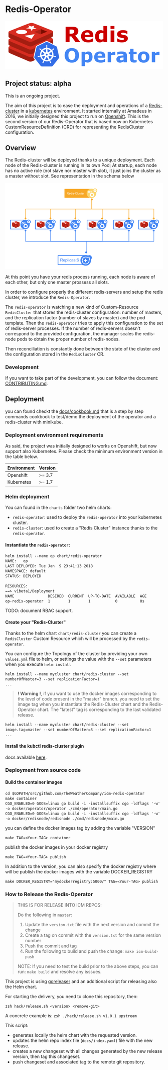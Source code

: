 # Redis-Operator

![logo](docs/imgs/logo.png)

## Project status: alpha

This is an ongoing project.

The aim of this project is to ease the deployment and operations of a [Redis-cluster](https://redis.io/topics/cluster-tutorial) in a [kubernetes](https://kubernetes.io/) environment. It started internally at Amadeus in 2016, we initially designed this project to run on [Openshift](https://www.openshift.com/). This is the second version of our Redis-Operator that is based now on Kubernetes CustomResourceDefinition (CRD) for representing the RedisCluster configuration.

## Overview

The Redis-cluster will be deployed thanks to a unique deployment. Each node of the Redis-cluster is running in its own Pod; At startup, each node has no active role (not slave nor master with slot), it just joins the cluster as a master without slot. See representation in the schema below 

![Initial state](docs/imgs/overview_1.png)

At this point you have your redis process running, each node is aware of each other, but only one master prossess all slots.

In order to configure properly the different redis-servers and setup the redis cluster, we introduce the `Redis-Operator`.

The `redis-operator` is watching a new kind of Custom-Resource `RedisCluster` that stores the redis-cluster configuration: number of masters, and the replication factor (number of slaves by master) and the pod template. Then the `redis-operator` tries to apply this configuration to the set of redis-server processes. If the number of redis-servers doesn't correspond to the provided configuration, the manager scales the redis-node pods to obtain the proper number of redis-nodes.

Then reconciliation is constantly done between the state of the cluster and the configuration stored in the `RedisCluster` CR.

### Development

If you want to take part of the development, you can follow the document: [CONTRIBUTING.md](CONTRIBUTING.md).

## Deployment

you can found checkt the [docs/cookbook.md](docs/cookbook.md) that is a step by step commands cookbook to test/demo the deployment of the operator and a redis-cluster with minikube.

### Deployment environment requirements

As said, the project was initially designed to works on Openshift, but now support also Kubernetes. Please check the minimum environment version in the table below.

| Environment  | Version |
|--------------|---------|
| Openshift    | >= 3.7  |
| Kubernetes   | >= 1.7  |

### Helm deployment

You can found in the `charts` folder two helm charts:

- `redis-operator`: used to deploy the `redis-operator` into your kubernetes cluster.
- `redis-cluster`: used to create a "Redis Cluster" instance thanks to the `redis-operator`.

#### Instantiate the `redis-operator`:

```console
helm install --name op chart/redis-operator
NAME:   op
LAST DEPLOYED: Tue Jan  9 23:41:13 2018
NAMESPACE: default
STATUS: DEPLOYED

RESOURCES:
==> v1beta1/Deployment
NAME               DESIRED  CURRENT  UP-TO-DATE  AVAILABLE  AGE
op-redis-operator  1        1        1           0          0s
```

TODO: document RBAC support.

#### Create your "Redis-Cluster"

Thanks to the helm chart `chart/redis-cluster` you can create a `RedisCluster` Custom Resource which will be processed by the `redis-operator`.

You can configure the Topology of the cluster by providing your own `values.yml` file to helm, or settings the value with the `--set` parameters when you execute `helm install`

```console
helm install --name mycluster chart/redis-cluster --set numberOfMaster=3 --set replicationFactor=1
...
```

> **! Warning !**, if you want to use the docker images corresponding  to the level of code present in the "master" branch. you need to set the image tag when you instantiate the Redis-Cluster chart and the Redis-Operator chart. The "latest" tag is corresponding to the last validated release.

```console
helm install --name mycluster chart/redis-cluster --set image.tag=master --set numberOfMaster=3 --set replicationFactor=1
...
```

#### Install the kubctl redis-cluster plugin

docs available [here](docs/kubectl-plugin.md).

### Deployment from source code

#### Build the container images

```console
cd $GOPATH/src/github.com/TheWeatherCompany/icm-redis-operator
make container
CGO_ENABLED=0 GOOS=linux go build -i -installsuffix cgo -ldflags '-w' -o docker/operator/operator ./cmd/operator/main.go
CGO_ENABLED=0 GOOS=linux go build -i -installsuffix cgo -ldflags '-w' -o docker/redisnode/redisnode ./cmd/redisnode/main.go
```

you can define the docker images tag by adding the variable "VERSION"

```console
make TAG=<Your-TAG> container
```

publish the docker images in your docker registry

```console
make TAG=<Your-TAG> publish
```

In addition to the version, you can also specify the docker registry where will be publish the docker images with the variable DOCKER_REGISTRY

```console
make DOCKER_REGISTRY="mydockerregistry:5000/" TAG=<Your-TAG> publish
```

### How to Release the Redis-Operator

> THIS IS FOR RELEASE INTO ICM REPOS:
>
> Do the following in `master`:
> 1. Update the `version.txt` file with the next version and commit the change
> 2. Create a tag on commit with the `version.txt` for the same version number
> 3. Push the commit and tag
> 4. Run the following to build and push the change: `make icm-build-push`
>
> NOTE: If you need to test the build prior to the above steps, you can run: `make build` and resolve any isssues.

This project is using [goreleaser](https://goreleaser.com/) and an additional script for releasing also the Helm chart.

For starting the delivery, you need to clone this repository, then:

```console
zsh hack/release.sh <version> <remove-git>
```

A concrete example is: ```zsh ./hack/release.sh v1.0.1 upstream```

This script:

- generates locally the helm chart with the requested version.
- updates the helm repo index file (```docs/index.yaml```) file with the new release.
- creates a new changeset with all changes generated by the new release version, then tag this changeset.
- push changeset and associated tag to the remote git repository.
